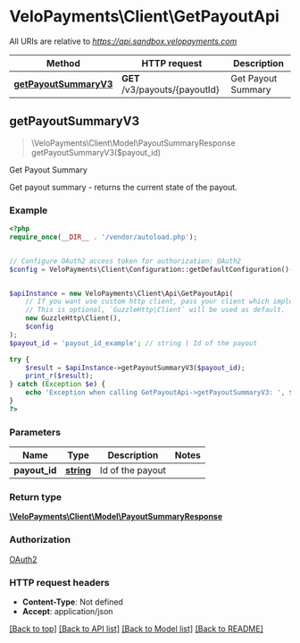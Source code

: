 # VeloPayments\Client\GetPayoutApi

All URIs are relative to *https://api.sandbox.velopayments.com*

Method | HTTP request | Description
------------- | ------------- | -------------
[**getPayoutSummaryV3**](GetPayoutApi.md#getPayoutSummaryV3) | **GET** /v3/payouts/{payoutId} | Get Payout Summary



## getPayoutSummaryV3

> \VeloPayments\Client\Model\PayoutSummaryResponse getPayoutSummaryV3($payout_id)

Get Payout Summary

Get payout summary - returns the current state of the payout.

### Example

```php
<?php
require_once(__DIR__ . '/vendor/autoload.php');


// Configure OAuth2 access token for authorization: OAuth2
$config = VeloPayments\Client\Configuration::getDefaultConfiguration()->setAccessToken('YOUR_ACCESS_TOKEN');


$apiInstance = new VeloPayments\Client\Api\GetPayoutApi(
    // If you want use custom http client, pass your client which implements `GuzzleHttp\ClientInterface`.
    // This is optional, `GuzzleHttp\Client` will be used as default.
    new GuzzleHttp\Client(),
    $config
);
$payout_id = 'payout_id_example'; // string | Id of the payout

try {
    $result = $apiInstance->getPayoutSummaryV3($payout_id);
    print_r($result);
} catch (Exception $e) {
    echo 'Exception when calling GetPayoutApi->getPayoutSummaryV3: ', $e->getMessage(), PHP_EOL;
}
?>
```

### Parameters


Name | Type | Description  | Notes
------------- | ------------- | ------------- | -------------
 **payout_id** | [**string**](../Model/.md)| Id of the payout |

### Return type

[**\VeloPayments\Client\Model\PayoutSummaryResponse**](../Model/PayoutSummaryResponse.md)

### Authorization

[OAuth2](../../README.md#OAuth2)

### HTTP request headers

- **Content-Type**: Not defined
- **Accept**: application/json

[[Back to top]](#) [[Back to API list]](../../README.md#documentation-for-api-endpoints)
[[Back to Model list]](../../README.md#documentation-for-models)
[[Back to README]](../../README.md)

